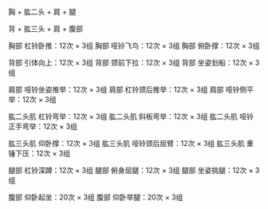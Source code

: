 胸 + 肱二头 + 肩 + 腿

背 + 肱三头 + 肩 + 腹部

胸部  杠铃卧推：12次 × 3组
胸部  哑铃飞鸟：12次 × 3组
胸部  俯卧撑：12次 × 3组

背部  引体向上：12次 × 3组
背部  颈前下拉：12次 × 3组
背部  坐姿划船：12次 × 3组

肩部  哑铃坐姿推举：12次 × 3组
肩部  杠铃颈后推举：12次 × 3组
肩部  哑铃侧平举：12次 × 3组

肱二头肌  杠铃弯举：12次 × 3组
肱二头肌  斜板弯举：12次 × 3组
肱二头肌  哑铃正手弯举：12次 × 3组

肱三头肌  仰卧撑：12次 × 3组
肱三头肌  哑铃颈后屈臂：12次 × 3组
肱三头肌  重锤下压：12次 × 3组

腿部  杠铃深蹲：12次 × 3组
腿部  俯身屈腿：12次 × 3组
腿部  坐姿挑腿：12次 × 3组

腹部  仰卧起坐：20次 × 3组
腹部  仰卧举腿：20次 × 3组
